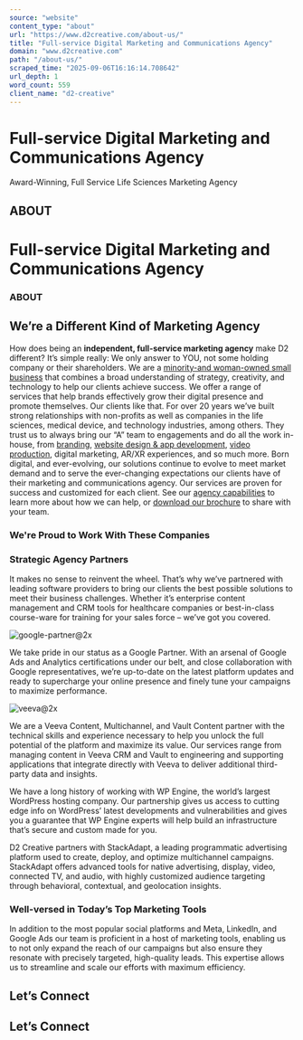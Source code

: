 ```yaml
---
source: "website"
content_type: "about"
url: "https://www.d2creative.com/about-us/"
title: "Full-service Digital Marketing and Communications Agency"
domain: "www.d2creative.com"
path: "/about-us/"
scraped_time: "2025-09-06T16:16:14.708642"
url_depth: 1
word_count: 559
client_name: "d2-creative"
---
```


# Full-service Digital Marketing and Communications Agency

Award-Winning, Full Service Life Sciences Marketing Agency

## ABOUT

# Full-service Digital Marketing and Communications Agency

### ABOUT

## We’re a Different Kind of Marketing Agency

How does being an **independent, full-service marketing agency** make D2 different? It’s simple really: We only answer to YOU, not some holding company or their shareholders. We are a [minority-and woman-owned small business](https://appliedinfopartners.com/about/) that combines a broad understanding of strategy, creativity, and technology to help our clients achieve success. We offer a range of services that help brands effectively grow their digital presence and promote themselves. Our clients like that. For over 20 years we’ve built strong relationships with non-profits as well as companies in the life sciences, medical device, and technology industries, among others. They trust us to always bring our “A” team to engagements and do all the work in-house, from [branding](/capabilities/brand-and-messaging-development/), [website design & app development](/capabilities/website-design-and-app-development/), [video production](/capabilities/video-production-and-digital-storytelling/), digital marketing, AR/XR experiences, and so much more. Born digital, and ever-evolving, our solutions continue to evolve to meet market demand and to serve the ever-changing expectations our clients have of their marketing and communications agency. Our services are proven for success and customized for each client. See our [agency capabilities](/capabilities/) to learn more about how we can help, or [download our brochure](https://www.d2creative.com/wp-content/uploads/2025/02/d2-capabilities-brochure-lifesciences.pdf) to share with your team.

### We're Proud to Work With These Companies

### Strategic Agency Partners

It makes no sense to reinvent the wheel. That’s why we’ve partnered with leading software providers to bring our clients the best possible solutions to meet their business challenges. Whether it’s enterprise content management and CRM tools for healthcare companies or best-in-class course-ware for training for your sales force – we’ve got you covered.

![google-partner@2x](https://www.d2creative.com/wp-content/uploads/elementor/thumbs/google-partner@2x-rag1fjhl4tggaevcakb45jq12luxnwa6uatoe87dhc.png "google-partner@2x")

We take pride in our status as a Google Partner. With an arsenal of Google Ads and Analytics certifications under our belt, and close collaboration with Google representatives, we’re up-to-date on the latest platform updates and ready to supercharge your online presence and finely tune your campaigns to maximize performance.

![veeva@2x](https://www.d2creative.com/wp-content/uploads/elementor/thumbs/veeva@2x-rag1fjhl4tggaevcakb45jq12luxnwa6uatoe87dhc.png "veeva@2x")

We are a Veeva Content, Multichannel, and Vault Content partner with the technical skills and experience necessary to help you unlock the full potential of the platform and maximize its value. Our services range from managing content in Veeva CRM and Vault to engineering and supporting applications that integrate directly with Veeva to deliver additional third-party data and insights.

We have a long history of working with WP Engine, the world’s largest WordPress hosting company. Our partnership gives us access to cutting edge info on WordPress’ latest developments and vulnerabilities and gives you a guarantee that WP Engine experts will help build an infrastructure that’s secure and custom made for you.

D2 Creative partners with StackAdapt, a leading programmatic advertising platform used to create, deploy, and optimize multichannel campaigns. StackAdapt offers advanced tools for native advertising, display, video, connected TV, and audio, with highly customized audience targeting through behavioral, contextual, and geolocation insights.

### Well-versed in Today’s Top Marketing Tools

In addition to the most popular social platforms and Meta, LinkedIn, and Google Ads our team is proficient in a host of marketing tools, enabling us to not only expand the reach of our campaigns but also ensure they resonate with precisely targeted, high-quality leads. This expertise allows us to streamline and scale our efforts with maximum efficiency.

## Let’s Connect

## Let’s Connect